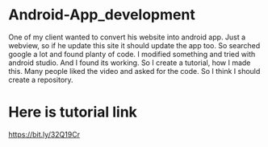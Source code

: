 # Android-App_development
One of my client wanted to convert his website into android app. Just a webview, so if he update this site it should update the app too. So searched google a lot and found planty of code. I modified something and tried with android studio.  And I found its working. So I create a tutorial, how I made this. Many people liked the video and asked for the code. So I think I should create a repository.

Here is tutorial link
======================
https://bit.ly/32Q19Cr
